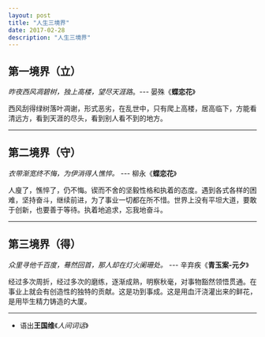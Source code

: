 ```yaml
---
layout: post
title: "人生三境界"
date: 2017-02-28
description: "人生三境界"
---
```


## 第一境界（立）

*昨夜西风凋碧树，独上高楼，望尽天涯路*。--- 晏殊《**蝶恋花**》

西风刮得绿树落叶凋谢，形式恶劣，在乱世中，只有爬上高楼，居高临下，方能看清远方，看到天涯的尽头，看到别人看不到的地方。

-----------------------------

## 第二境界（守） ##

*衣带渐宽终不悔，为伊消得人憔悴。* --- 柳永《**蝶恋花**》

人廋了，憔悴了，仍不悔。锲而不舍的坚毅性格和执着的态度。遇到各式各样的困难，坚持奋斗，继续前进，为了事业一切都在所不惜。世界上没有平坦大道，要敢于创新，也要善于等待。执着地追求，忘我地奋斗。

----------------------------------

## 第三境界（得） ##

*众里寻他千百度，蓦然回首，那人却在灯火阑珊处。*  --- 辛弃疾《**青玉案-元夕**》

经过多次周折，经过多次的磨练，逐渐成熟，明察秋毫，对事物豁然领悟贯通。在事业上就会有创造性的独特的贡献。这是功到事成。这是用血汗浇灌出来的鲜花，是用毕生精力铸造的大厦。

---------------------------

- 语出**王国维**《*人间词话*》
